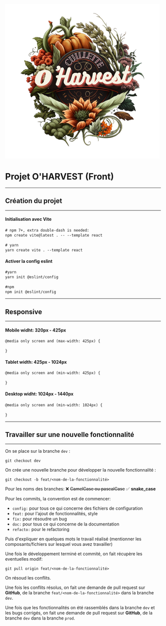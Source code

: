 ![oharvest](./src/assets/logo_oharvest_transparent.png)
# Projet O'HARVEST (Front)
---
## Création du projet 
---
#### Initialisation avec Vite
```
# npm 7+, extra double-dash is needed:
npm create vite@latest . -- --template react

# yarn
yarn create vite . --template react
```

#### Activer la config eslint

```
#yarn
yarn init @eslint/config

#npm
npm init @eslint/config
```
---
## Responsive
---

#### Mobile widht: 320px - 425px

```
@media only screen and (max-width: 425px) {

}
```

#### Tablet width: 425px - 1024px

```
@media only screen and (min-width: 425px) {

}
```

#### Desktop widht: 1024px - 1440px

```
@media only screen and (min-width: 1024px) {

}
```

---
## Travailler sur une nouvelle fonctionnalité
---
On se place sur la branche `dev` :
```
git checkout dev
```

On crée une nouvelle branche pour développer la nouvelle fonctionnalité :
```
git checkout -b feat/<nom-de-la-fonctionnalité>
```
Pour les noms des branches:
❌ ~~CamelCase ou pascalCase~~
✅ **snake_case**

Pour les commits, la convention est de commencer:
- `config:` pour tous ce qui concerne des fichiers de configuration
- `feat:` pour l'ajout de fonctionnalités, style
- `fix:` pour résoudre un bug
- `doc:` pour tous ce qui concerne de la documentation
- `refacto:` pour le refactoring

Puis d'expliquer en quelques mots le travail réalisé (mentionner les composants/fichiers sur lesquel vous avez travailler)

Une fois le développement terminé et commité, on fait récupère les eventuelles modif:
```
git pull origin feat/<nom-de-la-fonctionnalité>
```

On résoud les conflits.

Une fois les conflits résolus, on fait une demande de pull request sur **GitHub**, de la branche `feat/<nom-de-la-fonctionnalité>` dans la branche `dev`.

Une fois que les fonctionnalités on été rassemblés dans la branche `dev` et les bugs corrigés, 
on fait une demande de pull request sur **GitHub**, de la branche `dev` dans la branche `prod`.
